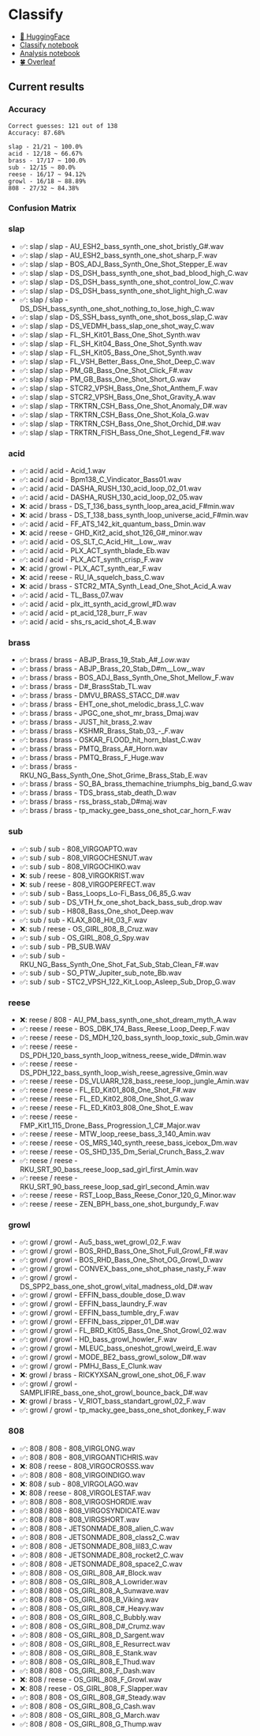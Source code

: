 # Classify
- [🤗 HuggingFace](https://huggingface.co/TheDuyx)
- [Classify notebook](https://colab.research.google.com/drive/1w3ec_ry5XV4yTZ-v3HO-gWzp1hAJdx9_?usp=sharing)
- [Analysis notebook](https://colab.research.google.com/drive/1S24Ljh89GjxLtmrfNbjkxF2DoWJBnaJF?usp=sharing)
- [🍀 Overleaf](https://github.com/ThaDuyx/overleaf)

## Current results
### Accuracy
```
Correct guesses: 121 out of 138
Accuracy: 87.68%

slap - 21/21 ~ 100.0%
acid - 12/18 ~ 66.67%
brass - 17/17 ~ 100.0%
sub - 12/15 ~ 80.0%
reese - 16/17 ~ 94.12%
growl - 16/18 ~ 88.89%
808 - 27/32 ~ 84.38%
```
### Confusion Matrix

### slap
- ✅: slap / slap - AU_ESH2_bass_synth_one_shot_bristly_G#.wav
- ✅: slap / slap - AU_ESH2_bass_synth_one_shot_sharp_F.wav
- ✅: slap / slap - BOS_ADJ_Bass_Synth_One_Shot_Stepper_E.wav
- ✅: slap / slap - DS_DSH_bass_synth_one_shot_bad_blood_high_C.wav
- ✅: slap / slap - DS_DSH_bass_synth_one_shot_control_low_C.wav
- ✅: slap / slap - DS_DSH_bass_synth_one_shot_light_high_C.wav
- ✅: slap / slap - DS_DSH_bass_synth_one_shot_nothing_to_lose_high_C.wav
- ✅: slap / slap - DS_SSH_bass_synth_one_shot_boss_slap_C.wav
- ✅: slap / slap - DS_VEDMH_bass_slap_one_shot_way_C.wav
- ✅: slap / slap - FL_SH_Kit01_Bass_One_Shot_Synth.wav
- ✅: slap / slap - FL_SH_Kit04_Bass_One_Shot_Synth.wav
- ✅: slap / slap - FL_SH_Kit05_Bass_One_Shot_Synth.wav
- ✅: slap / slap - FL_VSH_Better_Bass_One_Shot_Deep_C.wav
- ✅: slap / slap - PM_GB_Bass_One_Shot_Click_F#.wav
- ✅: slap / slap - PM_GB_Bass_One_Shot_Short_G.wav
- ✅: slap / slap - STCR2_VPSH_Bass_One_Shot_Anthem_F.wav
- ✅: slap / slap - STCR2_VPSH_Bass_One_Shot_Gravity_A.wav
- ✅: slap / slap - TRKTRN_CSH_Bass_One_Shot_Anomaly_D#.wav
- ✅: slap / slap - TRKTRN_CSH_Bass_One_Shot_Kola_G.wav
- ✅: slap / slap - TRKTRN_CSH_Bass_One_Shot_Orchid_D#.wav
- ✅: slap / slap - TRKTRN_FISH_Bass_One_Shot_Legend_F#.wav

### acid
- ✅: acid / acid - Acid_1.wav
- ✅: acid / acid - Bpm138_C_Vindicator_Bass01.wav
- ✅: acid / acid - DASHA_RUSH_130_acid_loop_02_01.wav
- ✅: acid / acid - DASHA_RUSH_130_acid_loop_02_05.wav
- ❌: acid / brass - DS_T_136_bass_synth_loop_area_acid_F#min.wav
- ❌: acid / brass - DS_T_138_bass_synth_loop_universe_acid_F#min.wav
- ✅: acid / acid - FF_ATS_142_kit_quantum_bass_Dmin.wav
- ❌: acid / reese - GHD_Kit2_acid_shot_126_G#_minor.wav
- ✅: acid / acid - OS_SLT_C_Acid_Hit__Low_.wav
- ✅: acid / acid - PLX_ACT_synth_blade_Eb.wav
- ✅: acid / acid - PLX_ACT_synth_crisp_F.wav
- ❌: acid / growl - PLX_ACT_synth_ear_F.wav
- ❌: acid / reese - RU_IA_squelch_bass_C.wav
- ❌: acid / brass - STCR2_MTA_Synth_Lead_One_Shot_Acid_A.wav
- ✅: acid / acid - TL_Bass_07.wav
- ✅: acid / acid - plx_itt_synth_acid_growl_#D.wav
- ✅: acid / acid - pt_acid_128_burr_F.wav
- ✅: acid / acid - shs_rs_acid_shot_4_B.wav

### brass
- ✅: brass / brass - ABJP_Brass_19_Stab_A#__Low_.wav
- ✅: brass / brass - ABJP_Brass_20_Stab_D#m__Low_.wav
- ✅: brass / brass - BOS_ADJ_Bass_Synth_One_Shot_Mellow_F.wav
- ✅: brass / brass - D#_BrassStab_TL.wav
- ✅: brass / brass - DMVU_BRASS_STACC_D#.wav
- ✅: brass / brass - EHT_one_shot_melodic_brass_1_C.wav
- ✅: brass / brass - JPGC_one_shot_mr_brass_Dmaj.wav
- ✅: brass / brass - JUST_hit_brass_2.wav
- ✅: brass / brass - KSHMR_Brass_Stab_03_-__F_.wav
- ✅: brass / brass - OSKAR_FLOOD_hit_horn_blast_C.wav
- ✅: brass / brass - PMTQ_Brass_A#_Horn.wav
- ✅: brass / brass - PMTQ_Brass_F_Huge.wav
- ✅: brass / brass - RKU_NG_Bass_Synth_One_Shot_Grime_Brass_Stab_E.wav
- ✅: brass / brass - SO_BA_brass_themachine_triumphs_big_band_G.wav
- ✅: brass / brass - TDS_brass_stab_death_D.wav
- ✅: brass / brass - rss_brass_stab_D#maj.wav
- ✅: brass / brass - tp_macky_gee_bass_one_shot_car_horn_F.wav

### sub
- ✅: sub / sub - 808_VIRGOAPTO.wav
- ✅: sub / sub - 808_VIRGOCHESNUT.wav
- ✅: sub / sub - 808_VIRGOCHIKO.wav
- ❌: sub / reese - 808_VIRGOKRIST.wav
- ❌: sub / reese - 808_VIRGOPERFECT.wav
- ✅: sub / sub - Bass_Loops_Lo-Fi_Bass_06_85_G.wav
- ✅: sub / sub - DS_VTH_fx_one_shot_back_bass_sub_drop.wav
- ✅: sub / sub - H808_Bass_One_shot_Deep.wav
- ✅: sub / sub - KLAX_808_Hit_03_F.wav
- ❌: sub / reese - OS_GIRL_808_B_Cruz.wav
- ✅: sub / sub - OS_GIRL_808_G_Spy.wav
- ✅: sub / sub - PB_SUB.WAV
- ✅: sub / sub - RKU_NG_Bass_Synth_One_Shot_Fat_Sub_Stab_Clean_F#.wav
- ✅: sub / sub - SO_PTW_Jupiter_sub_note_Bb.wav
- ✅: sub / sub - STC2_VPSH_122_Kit_Loop_Asleep_Sub_Drop_G.wav

### reese
- ❌: reese / 808 - AU_PM_bass_synth_one_shot_dream_myth_A.wav
- ✅: reese / reese - BOS_DBK_174_Bass_Reese_Loop_Deep_F.wav
- ✅: reese / reese - DS_MDH_120_bass_synth_loop_toxic_sub_Gmin.wav
- ✅: reese / reese - DS_PDH_120_bass_synth_loop_witness_reese_wide_D#min.wav
- ✅: reese / reese - DS_PDH_122_bass_synth_loop_wish_reese_agressive_Gmin.wav
- ✅: reese / reese - DS_VLUARR_128_bass_reese_loop_jungle_Amin.wav
- ✅: reese / reese - FL_ED_Kit01_808_One_Shot_F#.wav
- ✅: reese / reese - FL_ED_Kit02_808_One_Shot_G.wav
- ✅: reese / reese - FL_ED_Kit03_808_One_Shot_E.wav
- ✅: reese / reese - FMP_Kit1_115_Drone_Bass_Progression_1_C#_Major.wav
- ✅: reese / reese - MTW_loop_reese_bass_3_140_Amin.wav
- ✅: reese / reese - OS_MRS_140_synth_reese_bass_icebox_Dm.wav
- ✅: reese / reese - OS_SHD_135_Dm_Serial_Crunch_Bass_2.wav
- ✅: reese / reese - RKU_SRT_90_bass_reese_loop_sad_girl_first_Amin.wav
- ✅: reese / reese - RKU_SRT_90_bass_reese_loop_sad_girl_second_Amin.wav
- ✅: reese / reese - RST_Loop_Bass_Reese_Conor_120_G_Minor.wav
- ✅: reese / reese - ZEN_BPH_bass_one_shot_burgundy_F.wav

### growl
- ✅: growl / growl - Au5_bass_wet_growl_02_F.wav
- ✅: growl / growl - BOS_RHD_Bass_One_Shot_Full_Growl_F#.wav
- ✅: growl / growl - BOS_RHD_Bass_One_Shot_OG_Growl_D.wav
- ✅: growl / growl - CONVEX_bass_one_shot_phase_nasty_F.wav
- ✅: growl / growl - DS_SPP2_bass_one_shot_growl_vital_madness_old_D#.wav
- ✅: growl / growl - EFFIN_bass_double_dose_D.wav
- ✅: growl / growl - EFFIN_bass_laundry_F.wav
- ✅: growl / growl - EFFIN_bass_tumble_dry_F.wav
- ✅: growl / growl - EFFIN_bass_zipper_01_D#.wav
- ✅: growl / growl - FL_BRD_Kit05_Bass_One_Shot_Growl_02.wav
- ✅: growl / growl - HD_bass_growl_howler_F.wav
- ✅: growl / growl - MLEUC_bass_oneshot_growl_weird_E.wav
- ✅: growl / growl - MODE_BE2_bass_growl_solow_D#.wav
- ✅: growl / growl - PMHJ_Bass_E_Clunk.wav
- ❌: growl / brass - RICKYXSAN_growl_one_shot_06_F.wav
- ✅: growl / growl - SAMPLIFIRE_bass_one_shot_growl_bounce_back_D#.wav
- ❌: growl / brass - V_RIOT_bass_standart_growl_02_F.wav
- ✅: growl / growl - tp_macky_gee_bass_one_shot_donkey_F.wav

### 808
- ✅: 808 / 808 - 808_VIRGLONG.wav
- ✅: 808 / 808 - 808_VIRGOANTICHRIS.wav
- ❌: 808 / reese - 808_VIRGOCROSSS.wav
- ✅: 808 / 808 - 808_VIRGOINDIGO.wav
- ❌: 808 / sub - 808_VIRGOLAGO.wav
- ❌: 808 / reese - 808_VIRGOLESTAF.wav
- ✅: 808 / 808 - 808_VIRGOSHORDIE.wav
- ✅: 808 / 808 - 808_VIRGOSYNDICATE.wav
- ✅: 808 / 808 - 808_VIRGSHORT.wav
- ✅: 808 / 808 - JETSONMADE_808_alien_C.wav
- ✅: 808 / 808 - JETSONMADE_808_class2_C.wav
- ✅: 808 / 808 - JETSONMADE_808_lil83_C.wav
- ✅: 808 / 808 - JETSONMADE_808_rocket2_C.wav
- ✅: 808 / 808 - JETSONMADE_808_space2_C.wav
- ✅: 808 / 808 - OS_GIRL_808_A#_Block.wav
- ✅: 808 / 808 - OS_GIRL_808_A_Lowrider.wav
- ✅: 808 / 808 - OS_GIRL_808_A_Sunwave.wav
- ✅: 808 / 808 - OS_GIRL_808_B_Viking.wav
- ✅: 808 / 808 - OS_GIRL_808_C#_Heavy.wav
- ✅: 808 / 808 - OS_GIRL_808_C_Bubbly.wav
- ✅: 808 / 808 - OS_GIRL_808_D#_Crumz.wav
- ✅: 808 / 808 - OS_GIRL_808_D_Sargent.wav
- ✅: 808 / 808 - OS_GIRL_808_E_Resurrect.wav
- ✅: 808 / 808 - OS_GIRL_808_E_Stank.wav
- ✅: 808 / 808 - OS_GIRL_808_E_Thud.wav
- ✅: 808 / 808 - OS_GIRL_808_F_Dash.wav
- ❌: 808 / reese - OS_GIRL_808_F_Growl.wav
- ❌: 808 / reese - OS_GIRL_808_F_Slapper.wav
- ✅: 808 / 808 - OS_GIRL_808_G#_Steady.wav
- ✅: 808 / 808 - OS_GIRL_808_G_Cash.wav
- ✅: 808 / 808 - OS_GIRL_808_G_March.wav
- ✅: 808 / 808 - OS_GIRL_808_G_Thump.wav